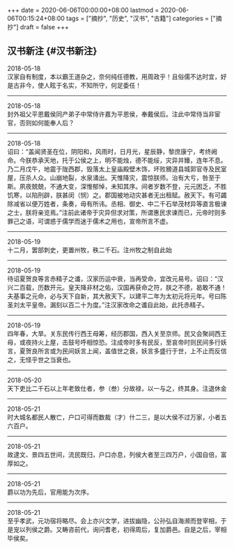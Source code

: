 +++
date = 2020-06-06T00:00:00+08:00
lastmod = 2020-06-06T00:15:24+08:00
tags = ["摘抄", "历史", "汉书", "古籍"]
categories = ["摘抄"]
draft = false
+++

## 汉书新注 {#汉书新注}

2018-05-18  
汉家自有制度，本以霸王道杂之，奈何纯任德教，用周政乎！且俗儒不达时宜，好是古非今，使人眩于名实，不知所守，何足委任！  

---

2018-05-18  
封外祖父平恩戴侯同产弟子中常侍许嘉为平恩侯，奉戴侯后。注此中常侍当非宦官，否则如何能奉人后？  

---

2018-05-18  
诏曰：“盖闻贤圣在位，阴阳和，风雨时，日月光，星辰静，黎庶康宁，考终阙命。今朕恭承天地，托于公侯之上，明不能烛，德不能绥，灾异并臻，连年不息。乃二月戊午，地震于陇西郡，毁落太上皇庙殿壁木饰，坏败豲道县城郭官寺及民室屋，压杀人众。山崩地裂，水泉涌出。天惟降灾，震惊朕师。治有大亏，咎至于斯。夙夜兢兢，不通大变，深惟郁悼，未知其序。间者岁数不登，元元困乏，不胜饥寒，以陷刑辟，朕甚闵（悯）之。郡国被地动灾甚者无出租赋。赦天下。有可蠲除减省以便万姓者，条奏，毋有所讳。丞相、御史、中二千石举茂材异等直言极谏之士，朕将亲览焉。”注前此诸帝于灾异但求对策，所谓惠民求谏而已，元帝时则多罪己之语，可谓惑于儒学而迷于儒术之用也，宣帝所言不虚。  

---

2018-05-19  
十二月，罢部刺史，更置州牧，秩二千石。注州牧之制自此始  

---

2018-05-19  
待诏夏贺良等言赤精子之谶，汉家历运中衰，当再受命，宜改元易号。诏曰：“汉兴二百载，历数开元。皇天降非材之佑，汉国再获命之符，朕之不德，曷敢不通！夫基事之元命，必与天下自新，其大赦天下。以建平二年为太初元将元年。号曰陈圣刘太平皇帝。漏刻以百二十为度。”注汉家改命之谶自此始，此托赤精子。  

---

2018-05-19  
四年春，大旱。关东民传行西王母筹，经历郡国，西入关至京师。民又会聚祠西王母，或夜持火上屋，击鼓号呼相惊恐。注成帝时多有民反，至哀帝时则民间多行妖言，夏贺良所言或为民间妖言上闻，盖值世之衰，妖言多盛行于世，上不止而反信之，无怪乎世之当衰也。  

---

2018-05-20  
天下吏比二千石以上年老致仕者，参（叁）分故禄，以一与之，终其身。注退休金  

---

2018-05-21  
时大城名都民人散亡，户口可得而数裁（才）什二三，是以大侯不过万家，小者五六百户。  

---

2018-05-21  
故逮文、景四五世间，流民既归，户口亦息，列侯大者至三四万户，小国自倍，富厚如之。  

---

2018-05-21  
爵以功为先后，官用能为次序。  

---

2018-05-21  
至乎孝武，元功宿将略尽。会上亦兴文学，进拔幽隐，公孙弘自海濒而登宰相，于是宠以列侯之爵。又畴咨前代，询问耆老，初得周后，复加爵邑。自是之后，宰相毕侯矣。
